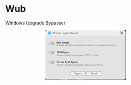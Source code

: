 # Wub
Windows Upgrade Bypasser

<p align = "center">
    <img src="https://raw.githubusercontent.com/Neotoxic-off/Wub/main/images/GUI.png" height="50%" width="50%"/>
<p/>